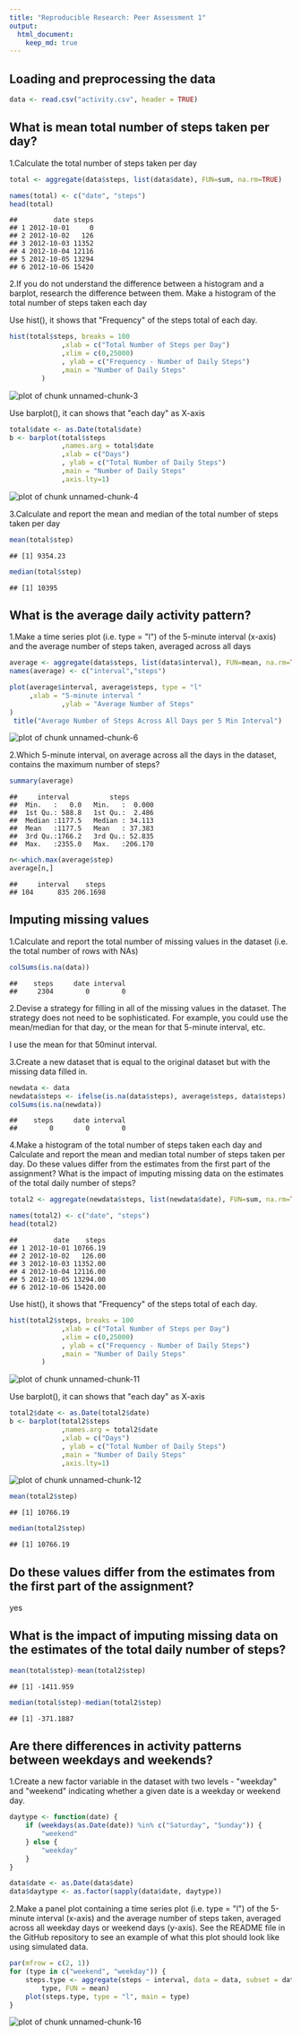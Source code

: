 ```yaml
---
title: "Reproducible Research: Peer Assessment 1"
output: 
  html_document:
    keep_md: true
---
```



## Loading and preprocessing the data


```r
data <- read.csv("activity.csv", header = TRUE)
```

## What is mean total number of steps taken per day?

1.Calculate the total number of steps taken per day



```r
total <- aggregate(data$steps, list(data$date), FUN=sum, na.rm=TRUE)

names(total) <- c("date", "steps")
head(total)
```

```
##         date steps
## 1 2012-10-01     0
## 2 2012-10-02   126
## 3 2012-10-03 11352
## 4 2012-10-04 12116
## 5 2012-10-05 13294
## 6 2012-10-06 15420
```


2.If you do not understand the difference between a histogram and a barplot, research the difference between them. Make a histogram of the total number of steps taken each day


Use hist(), it shows that "Frequency" of the steps total of each day.


```r
hist(total$steps, breaks = 100 
             ,xlab = c("Total Number of Steps per Day")
             ,xlim = c(0,25000)
             , ylab = c("Frequency - Number of Daily Steps")
             ,main = "Number of Daily Steps"
        )
```

![plot of chunk unnamed-chunk-3](figure/unnamed-chunk-3-1.png) 

Use barplot(), it can shows that "each day" as X-axis



```r
total$date <- as.Date(total$date)
b <- barplot(total$steps
             ,names.arg = total$date
             ,xlab = c("Days")
             , ylab = c("Total Number of Daily Steps")
             ,main = "Number of Daily Steps"
             ,axis.lty=1)
```

![plot of chunk unnamed-chunk-4](figure/unnamed-chunk-4-1.png) 


3.Calculate and report the mean and median of the total number of steps taken per day


```r
mean(total$step)
```

```
## [1] 9354.23
```

```r
median(total$step)
```

```
## [1] 10395
```


## What is the average daily activity pattern?


1.Make a time series plot (i.e. type = "l") of the 5-minute interval (x-axis) and the average number of steps taken, averaged across all days 



```r
average <- aggregate(data$steps, list(data$interval), FUN=mean, na.rm=TRUE)
names(average) <- c("interval","steps")

plot(average$interval, average$steps, type = "l"
     ,xlab = "5-minute interval "
             ,ylab = "Average Number of Steps"
)
 title("Average Number of Steps Across All Days per 5 Min Interval")
```

![plot of chunk unnamed-chunk-6](figure/unnamed-chunk-6-1.png) 


2.Which 5-minute interval, on average across all the days in the dataset, contains the maximum number of steps?


```r
summary(average)
```

```
##     interval          steps        
##  Min.   :   0.0   Min.   :  0.000  
##  1st Qu.: 588.8   1st Qu.:  2.486  
##  Median :1177.5   Median : 34.113  
##  Mean   :1177.5   Mean   : 37.383  
##  3rd Qu.:1766.2   3rd Qu.: 52.835  
##  Max.   :2355.0   Max.   :206.170
```

```r
n<-which.max(average$step)
average[n,]
```

```
##     interval    steps
## 104      835 206.1698
```



## Imputing missing values

1.Calculate and report the total number of missing values in the dataset (i.e. the total number of rows with NAs)


```r
colSums(is.na(data))
```

```
##    steps     date interval 
##     2304        0        0
```

2.Devise a strategy for filling in all of the missing values in the dataset. The strategy does not need to be sophisticated. For example, you could use the mean/median for that day, or the mean for that 5-minute interval, etc.


I use the mean for that 50minut interval.


3.Create a new dataset that is equal to the original dataset but with the missing data filled in.


```r
newdata <- data
newdata$steps <- ifelse(is.na(data$steps), average$steps, data$steps)
colSums(is.na(newdata))
```

```
##    steps     date interval 
##        0        0        0
```

4.Make a histogram of the total number of steps taken each day and Calculate and report the mean and median total number of steps taken per day. Do these values differ from the estimates from the first part of the assignment? What is the impact of imputing missing data on the estimates of the total daily number of steps?



```r
total2 <- aggregate(newdata$steps, list(newdata$date), FUN=sum, na.rm=TRUE)

names(total2) <- c("date", "steps")
head(total2)
```

```
##         date    steps
## 1 2012-10-01 10766.19
## 2 2012-10-02   126.00
## 3 2012-10-03 11352.00
## 4 2012-10-04 12116.00
## 5 2012-10-05 13294.00
## 6 2012-10-06 15420.00
```


Use hist(), it shows that "Frequency" of the steps total of each day.


```r
hist(total2$steps, breaks = 100 
             ,xlab = c("Total Number of Steps per Day")
             ,xlim = c(0,25000)
             , ylab = c("Frequency - Number of Daily Steps")
             ,main = "Number of Daily Steps"
        )
```

![plot of chunk unnamed-chunk-11](figure/unnamed-chunk-11-1.png) 

Use barplot(), it can shows that "each day" as X-axis


```r
total2$date <- as.Date(total2$date)
b <- barplot(total2$steps
             ,names.arg = total2$date
             ,xlab = c("Days")
             , ylab = c("Total Number of Daily Steps")
             ,main = "Number of Daily Steps"
             ,axis.lty=1)
```

![plot of chunk unnamed-chunk-12](figure/unnamed-chunk-12-1.png) 



```r
mean(total2$step)
```

```
## [1] 10766.19
```

```r
median(total2$step)
```

```
## [1] 10766.19
```

## Do these values differ from the estimates from the first part of the assignment?

yes
    


## What is the impact of imputing missing data on the estimates of the total daily number of steps?


```r
mean(total$step)-mean(total2$step)
```

```
## [1] -1411.959
```

```r
median(total$step)-median(total2$step)
```

```
## [1] -371.1887
```

## Are there differences in activity patterns between weekdays and weekends?


1.Create a new factor variable in the dataset with two levels - "weekday" and "weekend" indicating whether a given date is a weekday or weekend day.



```r
daytype <- function(date) {
    if (weekdays(as.Date(date)) %in% c("Saturday", "Sunday")) {
        "weekend"
    } else {
        "weekday"
    }
}

data$date <- as.Date(data$date)
data$daytype <- as.factor(sapply(data$date, daytype))
```

2.Make a panel plot containing a time series plot (i.e. type = "l") of the 5-minute interval (x-axis) and the average number of steps taken, averaged across all weekday days or weekend days (y-axis). See the README file in the GitHub repository to see an example of what this plot should look like using simulated data.


```r
par(mfrow = c(2, 1))
for (type in c("weekend", "weekday")) {
    steps.type <- aggregate(steps ~ interval, data = data, subset = data$daytype == 
        type, FUN = mean)
    plot(steps.type, type = "l", main = type)
}
```

![plot of chunk unnamed-chunk-16](figure/unnamed-chunk-16-1.png) 

